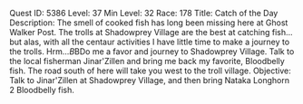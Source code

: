 Quest ID: 5386
Level: 37
Min Level: 32
Race: 178
Title: Catch of the Day
Description: The smell of cooked fish has long been missing here at Ghost Walker Post. The trolls at Shadowprey Village are the best at catching fish... but alas, with all the centaur activities I have little time to make a journey to the trolls. Hrm...$B$BDo me a favor and journey to Shadowprey Village. Talk to the local fisherman Jinar'Zillen and bring me back my favorite, Bloodbelly fish. The road south of here will take you west to the troll village.
Objective: Talk to Jinar'Zillen at Shadowprey Village, and then bring Nataka Longhorn 2 Bloodbelly fish.
